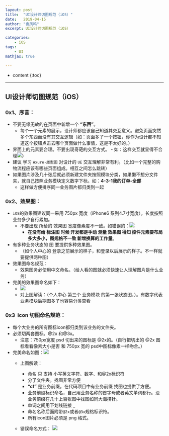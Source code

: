 ```yaml
---
layout: post
title:  "UI设计师切图规范（iOS）"
date:   2019-04-15
author: "袁凤鸣"
excerpt: UI设计师切图规范（iOS）

categories: 
    - iOS
tags: 
    - UI
mathjax: true

---
```

* content
{:toc}
---


## UI设计师切图规范（iOS）
### 0x1、序言：
- 不要无缘无故的在页面中新增一个 **“东西”**。
    - 每个一个元素的展示，设计师都应该自己知道其交互意义。避免页面突然多个东西而没有其交互逻辑（如：页面多了一个按钮，你作为设计都不知道这个按钮点击去哪个页面做什么事情，这是不太好的。）
- 界面上的元素要合理。不要出现奇葩的交互方式。
       - 如：这样交互就显得不合理![](https://ws4.sinaimg.cn/large/006tNc79gy1g23dan3415j308o0e8gmi.jpg))
- 建议 学习 `Axure-原型图` 对设计的 `UE` 交互理解非常有利。（比如一个完整的购物流程应该有哪些页面组成。相互之间怎么跳转）
- 如果图片涉及几十张后就必须新建文件夹按照模块分类，如果懒不想分文件夹，就自己按照业务模块定义数字下标。如：**4-3-1我的订单-全部**
    - 这样做方便排序同一业务图片都归类到一起

### 0x2、效果图：

- `iOS`的效果图建议同一采用 750px 宽度（iPhone6 系列4.7寸宽度），长度按照业务多少自行累加。
    - 不要出现 所给的 效果图 宽度像素度不一致。如错误的：![](https://ws4.sinaimg.cn/large/006tNc79gy1g23d3x8drej30iv0bzjti.jpg)
        - **在没有给 标注图 时候 开发都是手动 测量 效果图 得知 控件元素要布局多大多小，图规格不一致 新增换算的工作量**。
- 有多种业务状态的 图 要提供多种效果图。
    - （如个人中心的 登录之前展示的样子，和登录以后展示的样子。不一样就要提供两种图）
- 效果图命名规范：
    - 效果图务必使用中文命名。（给人看的图就必须快速让人理解图片是什么业务）
- 完美的效果图命名如下：
    - ![](https://ws2.sinaimg.cn/large/006tNc79gy1g23bhd7v1vj30kk01g0sv.jpg)
    - 对上图解读：（个人中心 第三个 业务模块 的第一张状态图，）。有数字代表业务模块后期图多了也容易分类查看
    
### 0x3  icon 切图命名规范：
- 每个大业务的所有图标icon都归类到该业务的文件夹。
- 必须切两套图标。@2x 和@3x。
    - 注意：750px宽度 psd 切出来的图标是 @2x的。（自行把切出的 @2x 图标看看像素大小是否 和 750px 宽的 psd中图标像素一样吻合。）
- 完美命名如图：![](https://ws2.sinaimg.cn/large/006tNc79gy1g23cgkovkoj30ke07e3zi.jpg)
    - 上图解读：
         - 命名 只 支持 小写英文字符、数字、和@2x标识符
        - 分了文件夹。找图非常方便
        - **“cf”** 是业务前缀。在代码项目中有业务前缀 找图也提供了方便。
        - 业务前缀标识命名，自己用业务名称的首字母或者英文单词都行。没业务前缀在几十上百张图中找图如同大海捞针。
        - 单词之间用下划线链接 **_**
        - 命名名称后面附带`@2x`或者`@3x`规格标识符。
        - 所有icon图片必须是 png 格式。
       
    - 错误命名方式：
    ![](https://ws4.sinaimg.cn/large/006tNc79gy1g23cxh0uqsj315q0nkk7x.jpg)


